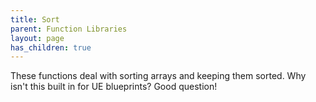 ```yaml
---
title: Sort
parent: Function Libraries
layout: page
has_children: true
---
```


These functions deal with sorting arrays and keeping them sorted. Why isn't this built in for UE blueprints? Good question!
